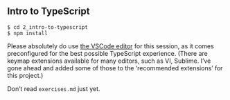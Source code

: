 ## Intro to TypeScript

```
$ cd 2_intro-to-typescript
$ npm install
```

Please absolutely do use [the VSCode editor](https://code.visualstudio.com/download) for this session, as it comes
preconfigured for the best possible TypeScript experience. (There are keymap extensions available for many editors, such as VI, Sublime. I’ve gone ahead and added some of those to the ‘recommended extensions’ for this project.)

Don’t read `exercises.md` just yet.
